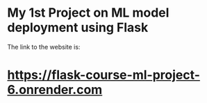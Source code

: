# My 1st Project on ML model deployment using Flask
The link to the website is:
# https://flask-course-ml-project-6.onrender.com

